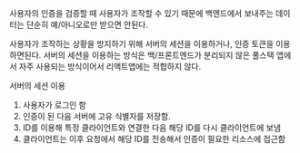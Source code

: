 사용자의 인증을 검증할 때 사용자가 조작할 수 있기 때문에 백엔드에서 보내주는 데이터는 단순히 예/아니오로만 받으면 안된다.

사용자가 조작하는 상황을 방지하기 위해 서버의 세션을 이용하거나, 인증 토큰을 이용하면된다.
서버의 세션을 이용하는 방식은 백/프론트엔드가 분리되지 않은 풀스택 앱에서 자주 사용되는 방식이어서
리액트앱에는 적합하지 않다.

서버의 세션 이용
1. 사용자가 로그인 함
2. 인증이 된 다음 서버에 고유 식별자를 저장함.
3. ID를 이용해 특정 클라이언트와 연결한 다음 해당 ID를 다시 클라이언트에 보냄
4. 클라이언트는 이후 요청에서 해당 ID를 전송해서 인증이 필요한 리소스에 접근함